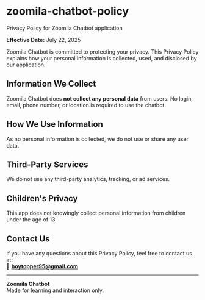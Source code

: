 # zoomila-chatbot-policy
Privacy Policy for Zoomila Chatbot application

**Effective Date:** July 22, 2025

Zoomila Chatbot is committed to protecting your privacy. This Privacy Policy explains how your personal information is collected, used, and disclosed by our application.

## Information We Collect

Zoomila Chatbot does **not collect any personal data** from users. No login, email, phone number, or location is required to use the chatbot.

## How We Use Information

As no personal information is collected, we do not use or share any user data.

## Third-Party Services

We do not use any third-party analytics, tracking, or ad services.

## Children's Privacy

This app does not knowingly collect personal information from children under the age of 13.

## Contact Us

If you have any questions about this Privacy Policy, feel free to contact us at:  
📧 **boytopper95@gmail.com**

---

**Zoomila Chatbot**  
Made for learning and interaction only.

